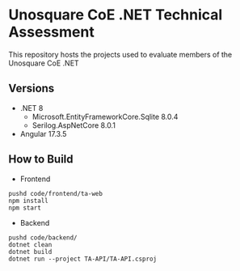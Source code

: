 # Unosquare CoE .NET Technical Assessment
This repository hosts the projects used to evaluate members of the Unosquare CoE .NET


## Versions

- .NET 8
    - Microsoft.EntityFrameworkCore.Sqlite 8.0.4
    - Serilog.AspNetCore 8.0.1
- Angular 17.3.5

## How to Build

- Frontend

``` 
pushd code/frontend/ta-web
npm install
npm start
```

- Backend

``` 
pushd code/backend/
dotnet clean
dotnet build
dotnet run --project TA-API/TA-API.csproj
``` 